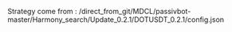Strategy come from : /direct_from_git/MDCL/passivbot-master/Harmony_search/Update_0.2.1/DOTUSDT_0.2.1/config.json